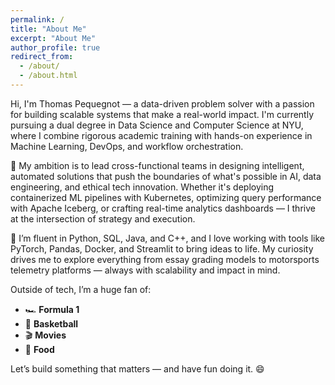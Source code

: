 ```yaml
---
permalink: /
title: "About Me"
excerpt: "About Me"
author_profile: true
redirect_from: 
  - /about/
  - /about.html
---
```


Hi, I'm Thomas Pequegnot — a data-driven problem solver with a passion for building scalable systems that make a real-world impact. I'm currently pursuing a dual degree in Data Science and Computer Science at NYU, where I combine rigorous academic training with hands-on experience in Machine Learning, DevOps, and workflow orchestration.

🚀 My ambition is to lead cross-functional teams in designing intelligent, automated solutions that push the boundaries of what's possible in AI, data engineering, and ethical tech innovation. Whether it's deploying containerized ML pipelines with Kubernetes, optimizing query performance with Apache Iceberg, or crafting real-time analytics dashboards — I thrive at the intersection of strategy and execution.

🧠 I’m fluent in Python, SQL, Java, and C++, and I love working with tools like PyTorch, Pandas, Docker, and Streamlit to bring ideas to life. My curiosity drives me to explore everything from essay grading models to motorsports telemetry platforms — always with scalability and impact in mind.

Outside of tech, I’m a huge fan of:
- 🏎️ **Formula 1** 
- 🏀 **Basketball** 
- 🎬 **Movies**
-  🍜 **Food**

Let’s build something that matters — and have fun doing it. 😄



